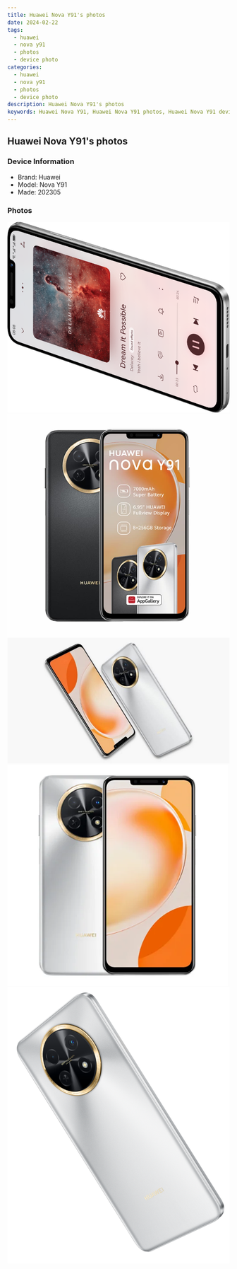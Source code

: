 ```yaml
---
title: Huawei Nova Y91's photos
date: 2024-02-22
tags: 
  - huawei
  - nova y91
  - photos
  - device photo
categories: 
  - huawei
  - nova y91
  - photos
  - device photo
description: Huawei Nova Y91's photos
keywords: Huawei Nova Y91, Huawei Nova Y91 photos, Huawei Nova Y91 device photo
---
```


## Huawei Nova Y91's photos

### Device Information

- Brand: Huawei
- Model: Nova Y91
- Made: 202305

### Photos

![/images/best-assets/devices/huawei/huawei-nova-y91/1.jpg](/images/best-assets/devices/huawei/huawei-nova-y91/1.jpg)
![/images/best-assets/devices/huawei/huawei-nova-y91/2.jpg](/images/best-assets/devices/huawei/huawei-nova-y91/2.jpg)
![/images/best-assets/devices/huawei/huawei-nova-y91/3.jpg](/images/best-assets/devices/huawei/huawei-nova-y91/3.jpg)
![/images/best-assets/devices/huawei/huawei-nova-y91/4.jpg](/images/best-assets/devices/huawei/huawei-nova-y91/4.jpg)
![/images/best-assets/devices/huawei/huawei-nova-y91/5.jpg](/images/best-assets/devices/huawei/huawei-nova-y91/5.jpg)
